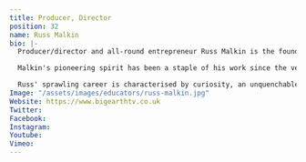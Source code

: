 ```yaml
---
title: Producer, Director
position: 32
name: Russ Malkin
bio: |-
  Producer/director and all-round entrepreneur Russ Malkin is the founder and owner of Big Earth Productions and Big Earth Digital. He has created content for many broadcasters globally including BBC, ITV, Sky, National Geographic, Apple, Amazon and Discovery. Often working with high-profile personalities, Russ has filmed across all seven continents in some of the harshest conditions on the planet.

  Malkin's pioneering spirit has been a staple of his work since the very beginning. When someone says, \"It can't be done!\" Russ will set out to prove them wrong; an attitude which has earned him several World Records and a reputation for thriving when faced with the impossible.

  Russ' sprawling career is characterised by curiosity, an unquenchable thirst for a challenge, and a desire to do exciting things with interesting people.
Image: "/assets/images/educators/russ-malkin.jpg"
Website: https://www.bigearthtv.co.uk
Twitter: 
Facebook: 
Instagram: 
Youtube: 
Vimeo: 
---
```


